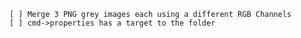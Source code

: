 
	[ ] Merge 3 PNG grey images each using a different RGB Channels
	[ ] cmd->properties has a target to the folder
